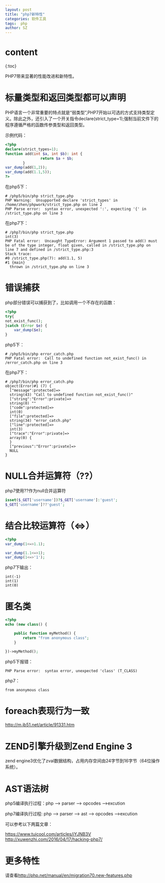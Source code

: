 ```yaml
---
layout: post
title: "php7新特性"
categories: 软件工具
tags:  php  
author: SZ
---
```


# content
{:toc}

PHP7带来显著的性能改进和新特性。

# 标量类型和返回类型都可以声明

PHP语言一个非常重要的特点就是“弱类型”,PHP7开始以可选的方式支持类型定义。除此之外，还引入了一个开关指令declare(strict_type=1);强制当前文件下的程序遵循严格的函数传参类型和返回类型。

示例代码：
``` php
<?php
declare(strict_types=1);
function add(int $a, int $b): int {
                return $a + $b;
        }
var_dump(add(1,2));
var_dump(add(1.1,5));
?>
```
在php5下：
```shell
# /php5/bin/php strict_type.php
PHP Warning:  Unsupported declare 'strict_types' in /home/zhen/phpwork/strict_type.php on line 2
PHP Parse error:  syntax error, unexpected ':', expecting '{' in /strict_type.php on line 3
```
在php7下：
```shell
# /php7/bin/php strict_type.php
int(3)
PHP Fatal error:  Uncaught TypeError: Argument 1 passed to add() must be of the type integer, float given, called in /strict_type.php on line 7 and defined in /strict_type.php:3
Stack trace:
#0 /strict_type.php(7): add(1.1, 5)
#1 {main}
  thrown in /strict_type.php on line 3
```

# 错误捕获
php部分错误可以捕获到了，比如调用一个不存在的函数：
```php
<?php
try{
not_exist_func();
}catch (Error $e) {
    var_dump($e);
}
```
php5下：
```shell
# /php5/bin/php error_catch.php
PHP Fatal error:  Call to undefined function not_exist_func() in /error_catch.php on line 3
```
在php7下：
```shell
# /php7/bin/php error_catch.php
object(Error)#1 (7) {
  ["message":protected]=>
  string(43) "Call to undefined function not_exist_func()"
  ["string":"Error":private]=>
  string(0) ""
  ["code":protected]=>
  int(0)
  ["file":protected]=>
  string(34) "error_catch.php"
  ["line":protected]=>
  int(3)
  ["trace":"Error":private]=>
  array(0) {
  }
  ["previous":"Error":private]=>
  NULL
}
```

# NULL合并运算符（??）
php7使用??作为null合并运算符
```php
isset($_GET['username'])?$_GET['username']:'guest';
$_GET['username']??'guest';
```


# 结合比较运算符（<=>）

```php
<?php
var_dump(1<=>1.1);

var_dump(1.1<=>1);
var_dump(1<=>'1');
```
php7下输出：
```shell
int(-1)
int(1)
int(0)
```

# 匿名类
```php
<?php
echo (new class() {

    public function myMethod() {
        return "from anonymous class";
    }

})->myMethod();
```
php5下报错：
```shell
PHP Parse error:  syntax error, unexpected 'class' (T_CLASS)
```

php7：
```shell
from anonymous class
```
# foreach表现行为一致

<http://m.jb51.net/article/91331.htm>

# ZEND引擎升级到Zend Engine 3
zend engine3优化了zval数据结构，占用内存空间由24字节到16字节（64位操作系统）。

# AST语法树

php5编译执行过程：php --> parser --> opcodes -->excution

php7编译执行过程: php --> parser -->  ast --> opcodes -->excution

可以参考以下两篇文章：

<https://www.tuicool.com/articles/iYJNB3V>
<http://xuwenzhi.com/2016/04/17/hacking-php7/>

# 更多特性

请查看<http://php.net/manual/en/migration70.new-features.php>